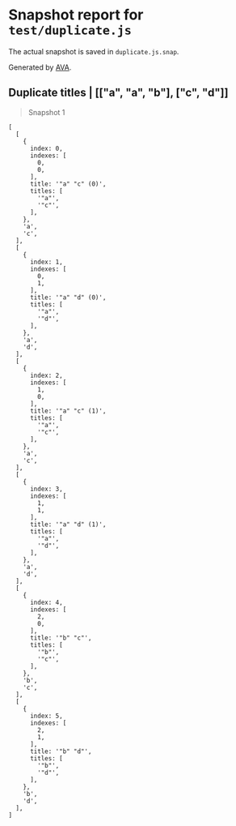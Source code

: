 # Snapshot report for `test/duplicate.js`

The actual snapshot is saved in `duplicate.js.snap`.

Generated by [AVA](https://ava.li).

## Duplicate titles | [["a", "a", "b"], ["c", "d"]]

> Snapshot 1

    [
      [
        {
          index: 0,
          indexes: [
            0,
            0,
          ],
          title: '"a" "c" (0)',
          titles: [
            '"a"',
            '"c"',
          ],
        },
        'a',
        'c',
      ],
      [
        {
          index: 1,
          indexes: [
            0,
            1,
          ],
          title: '"a" "d" (0)',
          titles: [
            '"a"',
            '"d"',
          ],
        },
        'a',
        'd',
      ],
      [
        {
          index: 2,
          indexes: [
            1,
            0,
          ],
          title: '"a" "c" (1)',
          titles: [
            '"a"',
            '"c"',
          ],
        },
        'a',
        'c',
      ],
      [
        {
          index: 3,
          indexes: [
            1,
            1,
          ],
          title: '"a" "d" (1)',
          titles: [
            '"a"',
            '"d"',
          ],
        },
        'a',
        'd',
      ],
      [
        {
          index: 4,
          indexes: [
            2,
            0,
          ],
          title: '"b" "c"',
          titles: [
            '"b"',
            '"c"',
          ],
        },
        'b',
        'c',
      ],
      [
        {
          index: 5,
          indexes: [
            2,
            1,
          ],
          title: '"b" "d"',
          titles: [
            '"b"',
            '"d"',
          ],
        },
        'b',
        'd',
      ],
    ]
